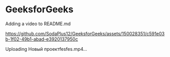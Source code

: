 # GeeksforGeeks
Adding a video to README.md



https://github.com/SodaPlus12/GeeksforGeeks/assets/150028351/c591e03b-1f02-49b1-abad-e3920137950c



Uploading Новый проектfesfes.mp4…





